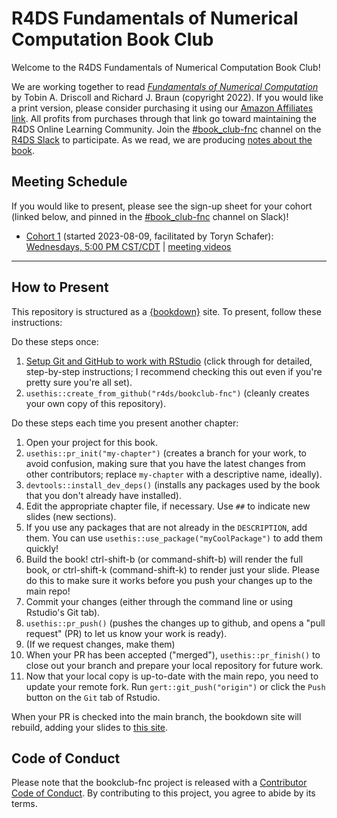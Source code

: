 # R4DS Fundamentals of Numerical Computation Book Club

Welcome to the R4DS Fundamentals of Numerical Computation Book Club!

We are working together to read [_Fundamentals of Numerical Computation_](https://tobydriscoll.net/fnc-julia/) by Tobin A. Driscoll and Richard J. Braun (copyright 2022).
If you would like a print version, please consider purchasing it using our [Amazon Affiliates link](https://amzn.to/3Ykfa51). All profits from purchases through that link go toward maintaining the R4DS Online Learning Community.
Join the [#book_club-fnc](https://rfordatascience.slack.com/archives/C04LLKVNMP1) channel on the [R4DS Slack](https://r4ds.io/join) to participate.
As we read, we are producing [notes about the book](https://r4ds.io/fnc).

## Meeting Schedule

If you would like to present, please see the sign-up sheet for your cohort (linked below, and pinned in the [#book_club-fnc](https://rfordatascience.slack.com/archives/C04LLKVNMP1) channel on Slack)!

- [Cohort 1](https://docs.google.com/spreadsheets/d/1FyD-bQCDYbiIwHoXaldTvrqSc6sRpZeckhvC0mBf1Sg/edit?usp=sharing) (started 2023-08-09, facilitated by Toryn Schafer): [Wednesdays, 5:00 PM CST/CDT](https://www.timeanddate.com/worldclock/converter.html?iso=20230809T220000&p1=24&p2=1440) | [meeting videos](https://www.youtube.com/playlist?list=PL3x6DOfs2NGgf2GCeKJ0i1yzdVcWG6wRc)

<hr>


## How to Present

This repository is structured as a [{bookdown}](https://CRAN.R-project.org/package=bookdown) site.
To present, follow these instructions:

Do these steps once:

1. [Setup Git and GitHub to work with RStudio](https://github.com/r4ds/bookclub-setup) (click through for detailed, step-by-step instructions; I recommend checking this out even if you're pretty sure you're all set).
2. `usethis::create_from_github("r4ds/bookclub-fnc")` (cleanly creates your own copy of this repository).

Do these steps each time you present another chapter:

1. Open your project for this book.
2. `usethis::pr_init("my-chapter")` (creates a branch for your work, to avoid confusion, making sure that you have the latest changes from other contributors; replace `my-chapter` with a descriptive name, ideally).
3. `devtools::install_dev_deps()` (installs any packages used by the book that you don't already have installed).
4. Edit the appropriate chapter file, if necessary. Use `##` to indicate new slides (new sections).
5. If you use any packages that are not already in the `DESCRIPTION`, add them. You can use `usethis::use_package("myCoolPackage")` to add them quickly!
6. Build the book! ctrl-shift-b (or command-shift-b) will render the full book, or ctrl-shift-k (command-shift-k) to render just your slide. Please do this to make sure it works before you push your changes up to the main repo!
7. Commit your changes (either through the command line or using Rstudio's Git tab).
8. `usethis::pr_push()` (pushes the changes up to github, and opens a "pull request" (PR) to let us know your work is ready).
9. (If we request changes, make them)
10. When your PR has been accepted ("merged"), `usethis::pr_finish()` to close out your branch and prepare your local repository for future work.
11. Now that your local copy is up-to-date with the main repo, you need to update your remote fork. Run `gert::git_push("origin")` or click the `Push` button on the `Git` tab of Rstudio.

When your PR is checked into the main branch, the bookdown site will rebuild, adding your slides to [this site](https://r4ds.io/fnc).


## Code of Conduct

Please note that the bookclub-fnc project is released with a [Contributor Code of Conduct](https://contributor-covenant.org/version/2/1/CODE_OF_CONDUCT.html). By contributing to this project, you agree to abide by its terms.
